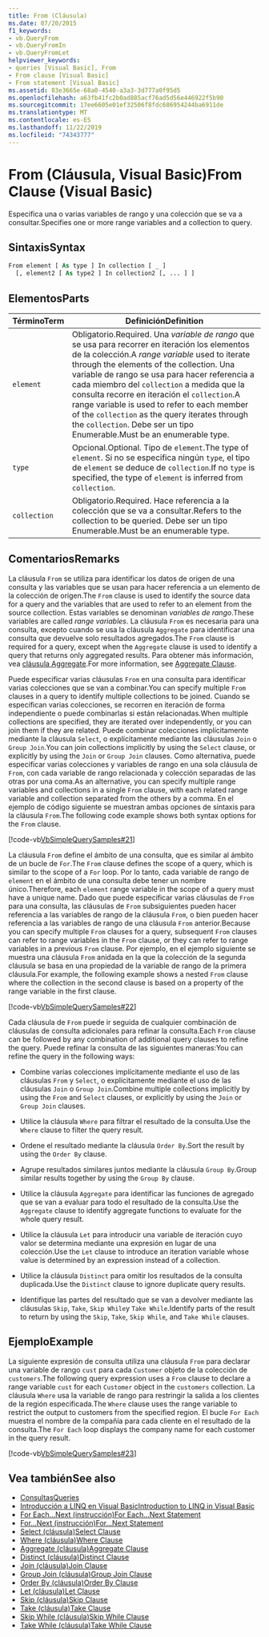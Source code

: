 ```yaml
---
title: From (Cláusula)
ms.date: 07/20/2015
f1_keywords:
- vb.QueryFrom
- vb.QueryFromIn
- vb.QueryFromLet
helpviewer_keywords:
- queries [Visual Basic], From
- From clause [Visual Basic]
- From statement [Visual Basic]
ms.assetid: 83e3665e-68a0-4540-a3a3-3d777a0f95d5
ms.openlocfilehash: a63fb41fc2b0ad885acf76ad5d56e446922f5b90
ms.sourcegitcommit: 17ee6605e01ef32506f8fdc686954244ba6911de
ms.translationtype: MT
ms.contentlocale: es-ES
ms.lasthandoff: 11/22/2019
ms.locfileid: "74343777"
---
```

# <a name="from-clause-visual-basic"></a><span data-ttu-id="e0bd1-102">From (Cláusula, Visual Basic)</span><span class="sxs-lookup"><span data-stu-id="e0bd1-102">From Clause (Visual Basic)</span></span>
<span data-ttu-id="e0bd1-103">Especifica una o varias variables de rango y una colección que se va a consultar.</span><span class="sxs-lookup"><span data-stu-id="e0bd1-103">Specifies one or more range variables and a collection to query.</span></span>  
  
## <a name="syntax"></a><span data-ttu-id="e0bd1-104">Sintaxis</span><span class="sxs-lookup"><span data-stu-id="e0bd1-104">Syntax</span></span>  
  
```vb  
From element [ As type ] In collection [ _ ]  
  [, element2 [ As type2 ] In collection2 [, ... ] ]  
```  
  
## <a name="parts"></a><span data-ttu-id="e0bd1-105">Elementos</span><span class="sxs-lookup"><span data-stu-id="e0bd1-105">Parts</span></span>  
  
|<span data-ttu-id="e0bd1-106">Término</span><span class="sxs-lookup"><span data-stu-id="e0bd1-106">Term</span></span>|<span data-ttu-id="e0bd1-107">Definición</span><span class="sxs-lookup"><span data-stu-id="e0bd1-107">Definition</span></span>|  
|---|---|  
|`element`|<span data-ttu-id="e0bd1-108">Obligatorio.</span><span class="sxs-lookup"><span data-stu-id="e0bd1-108">Required.</span></span> <span data-ttu-id="e0bd1-109">Una *variable de rango* que se usa para recorrer en iteración los elementos de la colección.</span><span class="sxs-lookup"><span data-stu-id="e0bd1-109">A *range variable* used to iterate through the elements of the collection.</span></span> <span data-ttu-id="e0bd1-110">Una variable de rango se usa para hacer referencia a cada miembro del `collection` a medida que la consulta recorre en iteración el `collection`.</span><span class="sxs-lookup"><span data-stu-id="e0bd1-110">A range variable is used to refer to each member of the `collection` as the query iterates through the `collection`.</span></span> <span data-ttu-id="e0bd1-111">Debe ser un tipo Enumerable.</span><span class="sxs-lookup"><span data-stu-id="e0bd1-111">Must be an enumerable type.</span></span>|  
|`type`|<span data-ttu-id="e0bd1-112">Opcional.</span><span class="sxs-lookup"><span data-stu-id="e0bd1-112">Optional.</span></span> <span data-ttu-id="e0bd1-113">Tipo de `element`.</span><span class="sxs-lookup"><span data-stu-id="e0bd1-113">The type of `element`.</span></span> <span data-ttu-id="e0bd1-114">Si no se especifica ningún `type`, el tipo de `element` se deduce de `collection`.</span><span class="sxs-lookup"><span data-stu-id="e0bd1-114">If no `type` is specified, the type of `element` is inferred from `collection`.</span></span>|  
|`collection`|<span data-ttu-id="e0bd1-115">Obligatorio.</span><span class="sxs-lookup"><span data-stu-id="e0bd1-115">Required.</span></span> <span data-ttu-id="e0bd1-116">Hace referencia a la colección que se va a consultar.</span><span class="sxs-lookup"><span data-stu-id="e0bd1-116">Refers to the collection to be queried.</span></span> <span data-ttu-id="e0bd1-117">Debe ser un tipo Enumerable.</span><span class="sxs-lookup"><span data-stu-id="e0bd1-117">Must be an enumerable type.</span></span>|  
  
## <a name="remarks"></a><span data-ttu-id="e0bd1-118">Comentarios</span><span class="sxs-lookup"><span data-stu-id="e0bd1-118">Remarks</span></span>  
 <span data-ttu-id="e0bd1-119">La cláusula `From` se utiliza para identificar los datos de origen de una consulta y las variables que se usan para hacer referencia a un elemento de la colección de origen.</span><span class="sxs-lookup"><span data-stu-id="e0bd1-119">The `From` clause is used to identify the source data for a query and the variables that are used to refer to an element from the source collection.</span></span> <span data-ttu-id="e0bd1-120">Estas variables se denominan *variables de rango*.</span><span class="sxs-lookup"><span data-stu-id="e0bd1-120">These variables are called *range variables*.</span></span> <span data-ttu-id="e0bd1-121">La cláusula `From` es necesaria para una consulta, excepto cuando se usa la cláusula `Aggregate` para identificar una consulta que devuelve solo resultados agregados.</span><span class="sxs-lookup"><span data-stu-id="e0bd1-121">The `From` clause is required for a query, except when the `Aggregate` clause is used to identify a query that returns only aggregated results.</span></span> <span data-ttu-id="e0bd1-122">Para obtener más información, vea [cláusula Aggregate](../../../visual-basic/language-reference/queries/aggregate-clause.md).</span><span class="sxs-lookup"><span data-stu-id="e0bd1-122">For more information, see [Aggregate Clause](../../../visual-basic/language-reference/queries/aggregate-clause.md).</span></span>  
  
 <span data-ttu-id="e0bd1-123">Puede especificar varias cláusulas `From` en una consulta para identificar varias colecciones que se van a combinar.</span><span class="sxs-lookup"><span data-stu-id="e0bd1-123">You can specify multiple `From` clauses in a query to identify multiple collections to be joined.</span></span> <span data-ttu-id="e0bd1-124">Cuando se especifican varias colecciones, se recorren en iteración de forma independiente o puede combinarlas si están relacionadas.</span><span class="sxs-lookup"><span data-stu-id="e0bd1-124">When multiple collections are specified, they are iterated over independently, or you can join them if they are related.</span></span> <span data-ttu-id="e0bd1-125">Puede combinar colecciones implícitamente mediante la cláusula `Select`, o explícitamente mediante las cláusulas `Join` o `Group Join`.</span><span class="sxs-lookup"><span data-stu-id="e0bd1-125">You can join collections implicitly by using the `Select` clause, or explicitly by using the `Join` or `Group Join` clauses.</span></span> <span data-ttu-id="e0bd1-126">Como alternativa, puede especificar varias colecciones y variables de rango en una sola cláusula de `From`, con cada variable de rango relacionada y colección separadas de las otras por una coma.</span><span class="sxs-lookup"><span data-stu-id="e0bd1-126">As an alternative, you can specify multiple range variables and collections in a single `From` clause, with each related range variable and collection separated from the others by a comma.</span></span> <span data-ttu-id="e0bd1-127">En el ejemplo de código siguiente se muestran ambas opciones de sintaxis para la cláusula `From`.</span><span class="sxs-lookup"><span data-stu-id="e0bd1-127">The following code example shows both syntax options for the `From` clause.</span></span>  
  
 [!code-vb[VbSimpleQuerySamples#21](~/samples/snippets/visualbasic/VS_Snippets_VBCSharp/VbSimpleQuerySamples/VB/QuerySamples1.vb#21)]  
  
 <span data-ttu-id="e0bd1-128">La cláusula `From` define el ámbito de una consulta, que es similar al ámbito de un bucle de `For`.</span><span class="sxs-lookup"><span data-stu-id="e0bd1-128">The `From` clause defines the scope of a query, which is similar to the scope of a `For` loop.</span></span> <span data-ttu-id="e0bd1-129">Por lo tanto, cada variable de rango de `element` en el ámbito de una consulta debe tener un nombre único.</span><span class="sxs-lookup"><span data-stu-id="e0bd1-129">Therefore, each `element` range variable in the scope of a query must have a unique name.</span></span> <span data-ttu-id="e0bd1-130">Dado que puede especificar varias cláusulas de `From` para una consulta, las cláusulas de `From` subsiguientes pueden hacer referencia a las variables de rango de la cláusula `From`, o bien pueden hacer referencia a las variables de rango de una cláusula `From` anterior.</span><span class="sxs-lookup"><span data-stu-id="e0bd1-130">Because you can specify multiple `From` clauses for a query, subsequent `From` clauses can refer to range variables in the `From` clause, or they can refer to range variables in a previous `From` clause.</span></span> <span data-ttu-id="e0bd1-131">Por ejemplo, en el ejemplo siguiente se muestra una cláusula `From` anidada en la que la colección de la segunda cláusula se basa en una propiedad de la variable de rango de la primera cláusula.</span><span class="sxs-lookup"><span data-stu-id="e0bd1-131">For example, the following example shows a nested `From` clause where the collection in the second clause is based on a property of the range variable in the first clause.</span></span>  
  
 [!code-vb[VbSimpleQuerySamples#22](~/samples/snippets/visualbasic/VS_Snippets_VBCSharp/VbSimpleQuerySamples/VB/QuerySamples1.vb#22)]  
  
 <span data-ttu-id="e0bd1-132">Cada cláusula de `From` puede ir seguida de cualquier combinación de cláusulas de consulta adicionales para refinar la consulta.</span><span class="sxs-lookup"><span data-stu-id="e0bd1-132">Each `From` clause can be followed by any combination of additional query clauses to refine the query.</span></span> <span data-ttu-id="e0bd1-133">Puede refinar la consulta de las siguientes maneras:</span><span class="sxs-lookup"><span data-stu-id="e0bd1-133">You can refine the query in the following ways:</span></span>  
  
- <span data-ttu-id="e0bd1-134">Combine varias colecciones implícitamente mediante el uso de las cláusulas `From` y `Select`, o explícitamente mediante el uso de las cláusulas `Join` o `Group Join`.</span><span class="sxs-lookup"><span data-stu-id="e0bd1-134">Combine multiple collections implicitly by using the `From` and `Select` clauses, or explicitly by using the `Join` or `Group Join` clauses.</span></span>  
  
- <span data-ttu-id="e0bd1-135">Utilice la cláusula `Where` para filtrar el resultado de la consulta.</span><span class="sxs-lookup"><span data-stu-id="e0bd1-135">Use the `Where` clause to filter the query result.</span></span>  
  
- <span data-ttu-id="e0bd1-136">Ordene el resultado mediante la cláusula `Order By`.</span><span class="sxs-lookup"><span data-stu-id="e0bd1-136">Sort the result by using the `Order By` clause.</span></span>  
  
- <span data-ttu-id="e0bd1-137">Agrupe resultados similares juntos mediante la cláusula `Group By`.</span><span class="sxs-lookup"><span data-stu-id="e0bd1-137">Group similar results together by using the `Group By` clause.</span></span>  
  
- <span data-ttu-id="e0bd1-138">Utilice la cláusula `Aggregate` para identificar las funciones de agregado que se van a evaluar para todo el resultado de la consulta.</span><span class="sxs-lookup"><span data-stu-id="e0bd1-138">Use the `Aggregate` clause to identify aggregate functions to evaluate for the whole query result.</span></span>  
  
- <span data-ttu-id="e0bd1-139">Utilice la cláusula `Let` para introducir una variable de iteración cuyo valor se determina mediante una expresión en lugar de una colección.</span><span class="sxs-lookup"><span data-stu-id="e0bd1-139">Use the `Let` clause to introduce an iteration variable whose value is determined by an expression instead of a collection.</span></span>  
  
- <span data-ttu-id="e0bd1-140">Utilice la cláusula `Distinct` para omitir los resultados de la consulta duplicada.</span><span class="sxs-lookup"><span data-stu-id="e0bd1-140">Use the `Distinct` clause to ignore duplicate query results.</span></span>  
  
- <span data-ttu-id="e0bd1-141">Identifique las partes del resultado que se van a devolver mediante las cláusulas `Skip`, `Take`, `Skip While`y `Take While`.</span><span class="sxs-lookup"><span data-stu-id="e0bd1-141">Identify parts of the result to return by using the `Skip`, `Take`, `Skip While`, and `Take While` clauses.</span></span>  
  
## <a name="example"></a><span data-ttu-id="e0bd1-142">Ejemplo</span><span class="sxs-lookup"><span data-stu-id="e0bd1-142">Example</span></span>  
 <span data-ttu-id="e0bd1-143">La siguiente expresión de consulta utiliza una cláusula `From` para declarar una variable de rango `cust` para cada `Customer` objeto de la colección de `customers`.</span><span class="sxs-lookup"><span data-stu-id="e0bd1-143">The following query expression uses a `From` clause to declare a range variable `cust` for each `Customer` object in the `customers` collection.</span></span> <span data-ttu-id="e0bd1-144">La cláusula `Where` usa la variable de rango para restringir la salida a los clientes de la región especificada.</span><span class="sxs-lookup"><span data-stu-id="e0bd1-144">The `Where` clause uses the range variable to restrict the output to customers from the specified region.</span></span> <span data-ttu-id="e0bd1-145">El bucle `For Each` muestra el nombre de la compañía para cada cliente en el resultado de la consulta.</span><span class="sxs-lookup"><span data-stu-id="e0bd1-145">The `For Each` loop displays the company name for each customer in the query result.</span></span>  
  
 [!code-vb[VbSimpleQuerySamples#23](~/samples/snippets/visualbasic/VS_Snippets_VBCSharp/VbSimpleQuerySamples/VB/QuerySamples1.vb#23)]  
  
## <a name="see-also"></a><span data-ttu-id="e0bd1-146">Vea también</span><span class="sxs-lookup"><span data-stu-id="e0bd1-146">See also</span></span>

- [<span data-ttu-id="e0bd1-147">Consultas</span><span class="sxs-lookup"><span data-stu-id="e0bd1-147">Queries</span></span>](../../../visual-basic/language-reference/queries/index.md)
- [<span data-ttu-id="e0bd1-148">Introducción a LINQ en Visual Basic</span><span class="sxs-lookup"><span data-stu-id="e0bd1-148">Introduction to LINQ in Visual Basic</span></span>](../../../visual-basic/programming-guide/language-features/linq/introduction-to-linq.md)
- [<span data-ttu-id="e0bd1-149">For Each...Next (instrucción)</span><span class="sxs-lookup"><span data-stu-id="e0bd1-149">For Each...Next Statement</span></span>](../../../visual-basic/language-reference/statements/for-each-next-statement.md)
- [<span data-ttu-id="e0bd1-150">For...Next (instrucción)</span><span class="sxs-lookup"><span data-stu-id="e0bd1-150">For...Next Statement</span></span>](../../../visual-basic/language-reference/statements/for-next-statement.md)
- [<span data-ttu-id="e0bd1-151">Select (cláusula)</span><span class="sxs-lookup"><span data-stu-id="e0bd1-151">Select Clause</span></span>](../../../visual-basic/language-reference/queries/select-clause.md)
- [<span data-ttu-id="e0bd1-152">Where (cláusula)</span><span class="sxs-lookup"><span data-stu-id="e0bd1-152">Where Clause</span></span>](../../../visual-basic/language-reference/queries/where-clause.md)
- [<span data-ttu-id="e0bd1-153">Aggregate (cláusula)</span><span class="sxs-lookup"><span data-stu-id="e0bd1-153">Aggregate Clause</span></span>](../../../visual-basic/language-reference/queries/aggregate-clause.md)
- [<span data-ttu-id="e0bd1-154">Distinct (cláusula)</span><span class="sxs-lookup"><span data-stu-id="e0bd1-154">Distinct Clause</span></span>](../../../visual-basic/language-reference/queries/distinct-clause.md)
- [<span data-ttu-id="e0bd1-155">Join (cláusula)</span><span class="sxs-lookup"><span data-stu-id="e0bd1-155">Join Clause</span></span>](../../../visual-basic/language-reference/queries/join-clause.md)
- [<span data-ttu-id="e0bd1-156">Group Join (cláusula)</span><span class="sxs-lookup"><span data-stu-id="e0bd1-156">Group Join Clause</span></span>](../../../visual-basic/language-reference/queries/group-join-clause.md)
- [<span data-ttu-id="e0bd1-157">Order By (cláusula)</span><span class="sxs-lookup"><span data-stu-id="e0bd1-157">Order By Clause</span></span>](../../../visual-basic/language-reference/queries/order-by-clause.md)
- [<span data-ttu-id="e0bd1-158">Let (cláusula)</span><span class="sxs-lookup"><span data-stu-id="e0bd1-158">Let Clause</span></span>](../../../visual-basic/language-reference/queries/let-clause.md)
- [<span data-ttu-id="e0bd1-159">Skip (cláusula)</span><span class="sxs-lookup"><span data-stu-id="e0bd1-159">Skip Clause</span></span>](../../../visual-basic/language-reference/queries/skip-clause.md)
- [<span data-ttu-id="e0bd1-160">Take (cláusula)</span><span class="sxs-lookup"><span data-stu-id="e0bd1-160">Take Clause</span></span>](../../../visual-basic/language-reference/queries/take-clause.md)
- [<span data-ttu-id="e0bd1-161">Skip While (cláusula)</span><span class="sxs-lookup"><span data-stu-id="e0bd1-161">Skip While Clause</span></span>](../../../visual-basic/language-reference/queries/skip-while-clause.md)
- [<span data-ttu-id="e0bd1-162">Take While (cláusula)</span><span class="sxs-lookup"><span data-stu-id="e0bd1-162">Take While Clause</span></span>](../../../visual-basic/language-reference/queries/take-while-clause.md)
